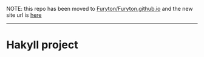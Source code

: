 NOTE: this repo has been moved to [Furyton/Furyton.github.io](https://github.com/Furyton/Furyton.github.io) and the new site url is [here](https://furyton.github.io/)

---

# Hakyll project
